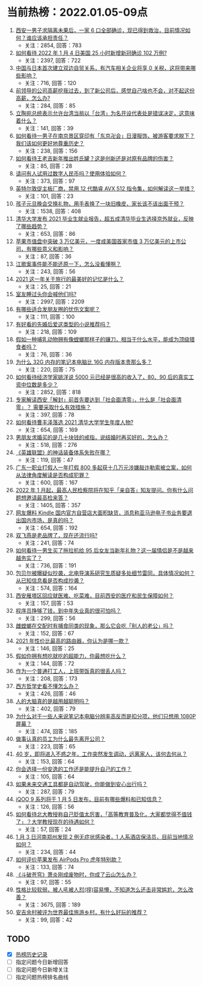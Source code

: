 # 当前热榜：2022.01.05-09点
1. [西安一男子求隔离未果后，一家 6 口全部确诊，现已得到救治，目前情况如何？谁应该承担责任？](https://www.zhihu.com/question/509844281)
    * 关注：2854, 回答：783
2. [如何看待 2022 年 1 月 4 日美国 25 小时新增新冠确诊 102 万例?](https://www.zhihu.com/question/509759635)
    * 关注：2397, 回答：722
3. [中国与日本首次建立双边自贸关系，有汽车相关企业将享 0 关税，这将带来哪些影响？](https://www.zhihu.com/question/509628715)
    * 关注：716, 回答：120
4. [前领导的公司高薪挖我过去，到了新公司后，感觉自己啥也不会，对不起这份高薪，怎么办?](https://www.zhihu.com/question/505508009)
    * 关注：284, 回答：85
5. [立陶宛总统表示允许台湾当局以「台湾」为名开设代表处是错误决定，这意味着什么？](https://www.zhihu.com/question/509874135)
    * 关注：141, 回答：39
6. [如何看待一男子在南京景区穿印有「东京卍会」日漫服饰，被游客要求脱下？我们该如何更好地尊重历史？](https://www.zhihu.com/question/509781113)
    * 关注：238, 回答：156
7. [如何看待王老吉新年推出姓氏罐？这是创新还是对原有品牌的伤害？](https://www.zhihu.com/question/439688424)
    * 关注：85, 回答：28
8. [请问有人试用过数字人民币吗？使用体验如何？](https://www.zhihu.com/question/426681704)
    * 关注：373, 回答：97
9. [英特尔敦促主板厂商，禁用 12 代酷睿 AVX 512 指令集，如何解读这一举措？](https://www.zhihu.com/question/509451995)
    * 关注：101, 回答：23
10. [孩子元旦晚会交换礼物，用手表换了一块旧橡皮，家长该不该出面干预？](https://www.zhihu.com/question/509488938)
    * 关注：1538, 回答：408
11. [清华大学发布 2021 毕业生就业报告，超五成清华毕业生选择京外就业，反映了哪些趋势？](https://www.zhihu.com/question/509771054)
    * 关注：653, 回答：86
12. [苹果市值盘中突破 3 万亿美元，一度成美国首家市值 3 万亿美元的上市公司，有哪些意义和影响？](https://www.zhihu.com/question/509753301)
    * 关注：87, 回答：36
13. [江歌案事件能不能还原一下，怎么没看懂啊？](https://www.zhihu.com/question/399610162)
    * 关注：243, 回答：56
14. [2021 这一年关于旅行的最美好的记忆是什么？](https://www.zhihu.com/question/507372179)
    * 关注：25, 回答：21
15. [室友睡过头你会喊他们吗?](https://www.zhihu.com/question/358502119)
    * 关注：2997, 回答：2209
16. [有哪些适合发朋友圈的忧伤文案呢？](https://www.zhihu.com/question/501510823)
    * 关注：111, 回答：100
17. [有好看的先婚后爱这类型的小说推荐吗？](https://www.zhihu.com/question/472958152)
    * 关注：218, 回答：109
18. [假如一种哺乳动物拥有像螳螂那样子的镰刀，相当于什么水平，能成为顶级猎食者吗？](https://www.zhihu.com/question/508485936)
    * 关注：76, 回答：36
19. [为什么 32G 内存的笔记本电脑比 16G 内存版本贵那么多？](https://www.zhihu.com/question/491435796)
    * 关注：220, 回答：75
20. [如何看待经济学家姚洋说 5000 元已经是很高的收入了，80、90 后的真实工资中位数是多少？](https://www.zhihu.com/question/509352665)
    * 关注：2852, 回答：818
21. [专家解读西安「解封」前首先要达到「社会面清零」，什么是「社会面清零」？ 需要采取什么有效措施？](https://www.zhihu.com/question/509798367)
    * 关注：397, 回答：78
22. [如何看待曹丰泽落选 2021 清华大学学生年度人物?](https://www.zhihu.com/question/509414474)
    * 关注：654, 回答：169
23. [男朋友求婚买的是几十块钱的戒指，说结婚时再买好的，怎么办？](https://www.zhihu.com/question/509490683)
    * 关注：518, 回答：276
24. [《英雄联盟》的神话装备体系失败在哪？](https://www.zhihu.com/question/508915840)
    * 关注：119, 回答：47
25. [广东一职业打假人一年打假 800 多起获十几万元涉嫌敲诈勒索被立案，如何从法律角度解读是否构成犯罪？](https://www.zhihu.com/question/509668274)
    * 关注：600, 回答：167
26. [2022 年 1 月起，最高人民检察院将在知乎「亲自答」知友提问。你有什么问题想邀请最高检来答？](https://www.zhihu.com/question/509754469)
    * 关注：1405, 回答：357
27. [网友爆料 Kindle 国内官方自营店大面积缺货，消息称亚马逊电子书业务要退出国内市场，是真的吗？](https://www.zhihu.com/question/509750467)
    * 关注：654, 回答：192
28. [双飞燕是老品牌了，现在还流行吗?](https://www.zhihu.com/question/29374951)
    * 关注：241, 回答：74
29. [如何看待一男生买了拖拉机给 95 后女友当新年礼物？这一届情侣是不是越来越务实了？](https://www.zhihu.com/question/509683616)
    * 关注：736, 回答：191
30. [包贝尔被曝疑似抄袭，北电导演系研究生质疑多处细节雷同，具体情况如何？从已知信息看是否构成抄袭？](https://www.zhihu.com/question/509660484)
    * 关注：574, 回答：164
31. [西安雁塔区回应就医难、吃菜难，目前西安的医疗和民生保障如何？](https://www.zhihu.com/question/509691518)
    * 关注：157, 回答：53
32. [程序员挣够了钱，到中年失业真的很可怕吗？](https://www.zhihu.com/question/507161643)
    * 关注：299, 回答：56
33. [雌螳螂在交配时有捕食同类的现象，那么它会吃「别人的老公」吗？](https://www.zhihu.com/question/509367738)
    * 关注：152, 回答：67
34. [2021 年性价比最高的路由器，你认为是哪一款？](https://www.zhihu.com/question/490945223)
    * 关注：146, 回答：25
35. [假如你拥有想吃就吃的超能力，你最想吃什么？](https://www.zhihu.com/question/509766327)
    * 关注：144, 回答：72
36. [作为一个普通打工人，上班带饭真的很丢人吗？](https://www.zhihu.com/question/504600440)
    * 关注：208, 回答：173
37. [西方哲学史看不懂怎么办？](https://www.zhihu.com/question/29582502)
    * 关注：426, 回答：46
38. [人的大脑真的是越用越聪明吗？](https://www.zhihu.com/question/505348337)
    * 关注：402, 回答：79
39. [为什么对于一些人来说笔记本电脑分辨率高反而是扣分项，他们只想用 1080P 屏幕？](https://www.zhihu.com/question/501353153)
    * 关注：474, 回答：185
40. [做事认真的员工为什么最先离开公司？](https://www.zhihu.com/question/503004198)
    * 关注：223, 回答：65
41. [40 岁，即将进入不惑之年，工作突然发生调动，远离家人，该何去何从？](https://www.zhihu.com/question/508507548)
    * 关注：153, 回答：64
42. [你会选择一份安逸的工作还是能提升自己的工作？](https://www.zhihu.com/question/500432178)
    * 关注：105, 回答：64
43. [如果未来交通工具都是自动驾驶，你能做到安心出行吗？](https://www.zhihu.com/question/509695465)
    * 关注：287, 回答：79
44. [iQOO 9 系列将于 1 月 5 日发布，目前有哪些爆料和已知信息？](https://www.zhihu.com/question/508596855)
    * 关注：126, 回答：56
45. [如何看待北大教授称自己贬值太厉害，「高等教育普及化，大家都觉得不值钱了」？大学教授现在的待遇如何？](https://www.zhihu.com/question/509190611)
    * 关注：57, 回答：24
46. [1 月 3 日河南郑州发现 2 例无症状感染者，1 人系酒店保洁员，目前当地情况如何？](https://www.zhihu.com/question/509744797)
    * 关注：234, 回答：44
47. [如何评价苹果发布 AirPods Pro 虎年特别款？](https://www.zhihu.com/question/509390045)
    * 关注：133, 回答：74
48. [《斗破苍穹》萧炎刚成废物时，你成了云山怎么办？](https://www.zhihu.com/question/508337585)
    * 关注：97, 回答：55
49. [性格比较软弱，被人吼被人怼(㨃)容易懵，不知道怎么还击非常尴尬，怎么改善？](https://www.zhihu.com/question/316098654)
    * 关注：3675, 回答：189
50. [安吉余村被评为世界最佳旅游乡村，有什么好玩的推荐？](https://www.zhihu.com/question/508758384)
    * 关注：99, 回答：42
## TODO
* [x] [热榜历史记录](hot_history/AllHot.md)
* [ ] 指定问题今日新增回答
* [ ] 指定问题今日新增关注
* [ ] 指定问题热榜排名曲线
